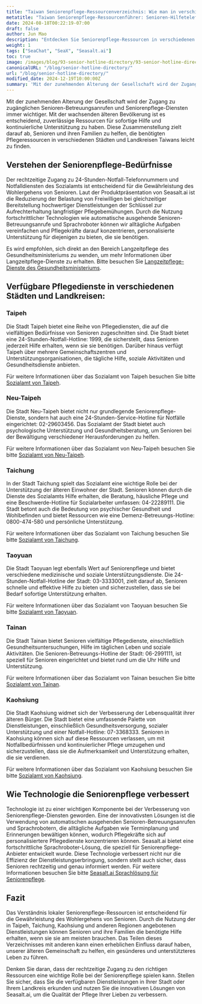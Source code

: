 ```yaml
---
title: "Taiwan Seniorenpflege-Ressourcenverzeichnis: Wie man in verschiedenen Städten und Landkreisen anruft, um Hilfe zu erhalten"
metatitle: "Taiwan Seniorenpflege-Ressourcenführer: Senioren-Hilfetelefonnummern und Unterstützungsdienste in verschiedenen Städten und Landkreisen"
date: 2024-08-18T00:22:19-07:00
draft: false
author: Jun Mao
description: "Entdecken Sie Seniorenpflege-Ressourcen in verschiedenen Städten und Landkreisen Taiwans, einschließlich Betreuungsanrufe, Notfall-Hotlines und soziale Unterstützungsdienste. Erfahren Sie, wie Seasalt.ais innovative Lösungen die Effizienz von Seniorenpflege-Diensten verbessern."
weight: 1
tags: ["SeaChat", "SeaX", "Seasalt.ai"]
toc: true
image: /images/blog/93-senior-hotline-directory/93-senior-hotline-directory.jpg
canonicalURL: "/blog/senior-hotline-directory/"
url: "/blog/senior-hotline-directory/"
modified_date: 2024-12-19T10:00:00Z
summary: 'Mit der zunehmenden Alterung der Gesellschaft wird der Zugang zu zugänglichen Senioren-Betreuungsanrufen und Seniorenpflege-Diensten immer wichtiger. Mit der wachsenden älteren Bevölkerung ist es entscheidend, zuverlässige Ressourcen für sofortige Hilfe und kontinuierliche Unterstützung zu haben. Diese Zusammenstellung zielt darauf ab, Senioren und ihren Familien zu helfen, die benötigten Pflegeressourcen in verschiedenen Städten und Landkreisen Taiwans leicht zu finden.'
---
```


Mit der zunehmenden Alterung der Gesellschaft wird der Zugang zu zugänglichen Senioren-Betreuungsanrufen und Seniorenpflege-Diensten immer wichtiger. Mit der wachsenden älteren Bevölkerung ist es entscheidend, zuverlässige Ressourcen für sofortige Hilfe und kontinuierliche Unterstützung zu haben. Diese Zusammenstellung zielt darauf ab, Senioren und ihren Familien zu helfen, die benötigten Pflegeressourcen in verschiedenen Städten und Landkreisen Taiwans leicht zu finden.

## Verstehen der Seniorenpflege-Bedürfnisse

Der rechtzeitige Zugang zu 24-Stunden-Notfall-Telefonnummern und Notfalldiensten des Sozialamts ist entscheidend für die Gewährleistung des Wohlergehens von Senioren. Laut der Produktpräsentation von Seasalt.ai ist die Reduzierung der Belastung von Freiwilligen bei gleichzeitiger Bereitstellung hochwertiger Dienstleistungen der Schlüssel zur Aufrechterhaltung langfristiger Pflegebemühungen. Durch die Nutzung fortschrittlicher Technologien wie automatische ausgehende Senioren-Betreuungsanrufe und Sprachroboter können wir alltägliche Aufgaben vereinfachen und Pflegekräfte darauf konzentrieren, personalisierte Unterstützung für diejenigen zu bieten, die sie benötigen.

Es wird empfohlen, sich direkt an den Bereich Langzeitpflege des Gesundheitsministeriums zu wenden, um mehr Informationen über Langzeitpflege-Dienste zu erhalten. Bitte besuchen Sie [Langzeitpflege-Dienste des Gesundheitsministeriums](https://1966.gov.tw/).

## Verfügbare Pflegedienste in verschiedenen Städten und Landkreisen:

### Taipeh

Die Stadt Taipeh bietet eine Reihe von Pflegediensten, die auf die vielfältigen Bedürfnisse von Senioren zugeschnitten sind. Die Stadt bietet eine 24-Stunden-Notfall-Hotline: 1999, die sicherstellt, dass Senioren jederzeit Hilfe erhalten, wenn sie sie benötigen. Darüber hinaus verfügt Taipeh über mehrere Gemeinschaftszentren und Unterstützungsorganisationen, die tägliche Hilfe, soziale Aktivitäten und Gesundheitsdienste anbieten.

Für weitere Informationen über das Sozialamt von Taipeh besuchen Sie bitte [Sozialamt von Taipeh](https://dosw.gov.taipei/).

### Neu-Taipeh

Die Stadt Neu-Taipeh bietet nicht nur grundlegende Seniorenpflege-Dienste, sondern hat auch eine 24-Stunden-Service-Hotline für Notfälle eingerichtet: 02-29603456. Das Sozialamt der Stadt bietet auch psychologische Unterstützung und Gesundheitsberatung, um Senioren bei der Bewältigung verschiedener Herausforderungen zu helfen.

Für weitere Informationen über das Sozialamt von Neu-Taipeh besuchen Sie bitte [Sozialamt von Neu-Taipeh](https://www.sw.ntpc.gov.tw/).

### Taichung

In der Stadt Taichung spielt das Sozialamt eine wichtige Rolle bei der Unterstützung der älteren Einwohner der Stadt. Senioren können durch die Dienste des Sozialamts Hilfe erhalten, die Beratung, häusliche Pflege und eine Beschwerde-Hotline für Sozialarbeiter umfassen: 04-22289111. Die Stadt betont auch die Bedeutung von psychischer Gesundheit und Wohlbefinden und bietet Ressourcen wie eine Demenz-Betreuungs-Hotline: 0800-474-580 und persönliche Unterstützung.

Für weitere Informationen über das Sozialamt von Taichung besuchen Sie bitte [Sozialamt von Taichung](https://www.society.taichung.gov.tw/880452/post).

### Taoyuan

Die Stadt Taoyuan legt ebenfalls Wert auf Seniorenpflege und bietet verschiedene medizinische und soziale Unterstützungsdienste. Die 24-Stunden-Notfall-Hotline der Stadt: 03-3333001, zielt darauf ab, Senioren schnelle und effektive Hilfe zu bieten und sicherzustellen, dass sie bei Bedarf sofortige Unterstützung erhalten.

Für weitere Informationen über das Sozialamt von Taoyuan besuchen Sie bitte [Sozialamt von Taoyuan](https://sab.tycg.gov.tw/).

### Tainan

Die Stadt Tainan bietet Senioren vielfältige Pflegedienste, einschließlich Gesundheitsuntersuchungen, Hilfe im täglichen Leben und soziale Aktivitäten. Die Senioren-Betreuungs-Hotline der Stadt: 06-2991111, ist speziell für Senioren eingerichtet und bietet rund um die Uhr Hilfe und Unterstützung.

Für weitere Informationen über das Sozialamt von Tainan besuchen Sie bitte [Sozialamt von Tainan](https://sab.tainan.gov.tw/).

### Kaohsiung

Die Stadt Kaohsiung widmet sich der Verbesserung der Lebensqualität ihrer älteren Bürger. Die Stadt bietet eine umfassende Palette von Dienstleistungen, einschließlich Gesundheitsversorgung, sozialer Unterstützung und einer Notfall-Hotline: 07-3368333. Senioren in Kaohsiung können sich auf diese Ressourcen verlassen, um mit Notfallbedürfnissen und kontinuierlicher Pflege umzugehen und sicherzustellen, dass sie die Aufmerksamkeit und Unterstützung erhalten, die sie verdienen.

Für weitere Informationen über das Sozialamt von Kaohsiung besuchen Sie bitte [Sozialamt von Kaohsiung](https://socbu.kcg.gov.tw/).

## Wie Technologie die Seniorenpflege verbessert

Technologie ist zu einer wichtigen Komponente bei der Verbesserung von Seniorenpflege-Diensten geworden. Eine der innovativsten Lösungen ist die Verwendung von automatischen ausgehenden Senioren-Betreuungsanrufen und Sprachrobotern, die alltägliche Aufgaben wie Terminplanung und Erinnerungen bewältigen können, wodurch Pflegekräfte sich auf personalisiertere Pflegedienste konzentrieren können. Seasalt.ai bietet eine fortschrittliche Sprachroboter-Lösung, die speziell für Seniorenpflege-Anbieter entwickelt wurde. Diese Technologie verbessert nicht nur die Effizienz der Dienstleistungserbringung, sondern stellt auch sicher, dass Senioren rechtzeitig und genau informiert werden. Für weitere Informationen besuchen Sie bitte [Seasalt.ai Sprachlösung für Seniorenpflege](https://usecase.seasalt.ai/voice-for-senior-care).

## Fazit

Das Verständnis lokaler Seniorenpflege-Ressourcen ist entscheidend für die Gewährleistung des Wohlergehens von Senioren. Durch die Nutzung der in Taipeh, Taichung, Kaohsiung und anderen Regionen angebotenen Dienstleistungen können Senioren und ihre Familien die benötigte Hilfe erhalten, wenn sie sie am meisten brauchen. Das Teilen dieses Verzeichnisses mit anderen kann einen erheblichen Einfluss darauf haben, unserer älteren Gemeinschaft zu helfen, ein gesünderes und unterstützteres Leben zu führen.

Denken Sie daran, dass der rechtzeitige Zugang zu den richtigen Ressourcen eine wichtige Rolle bei der Seniorenpflege spielen kann. Stellen Sie sicher, dass Sie die verfügbaren Dienstleistungen in Ihrer Stadt oder Ihrem Landkreis erkunden und nutzen Sie die innovativen Lösungen von Seasalt.ai, um die Qualität der Pflege Ihrer Lieben zu verbessern. 